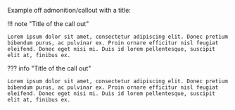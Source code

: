 Example off admonition/callout with a title:

!!! note "Title of the call out"

    Lorem ipsum dolor sit amet, consectetur adipiscing elit. Donec pretium bibendum purus, ac pulvinar ex. Proin ornare efficitur nisl feugiat eleifend. Donec eget nisi mi. Duis id lorem pellentesque, suscipit elit at, finibus ex.

<!-- loại dưới có thể collapse được
    thay bằng ???
    để thay đổi màu sắc thì đổi info, note, warning, abstract, etc.
-->

??? info "Title of the call out"

    Lorem ipsum dolor sit amet, consectetur adipiscing elit. Donec pretium bibendum purus, ac pulvinar ex. Proin ornare efficitur nisl feugiat eleifend. Donec eget nisi mi. Duis id lorem pellentesque, suscipit elit at, finibus ex.
